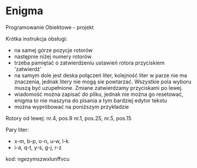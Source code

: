 # Enigma
Programowanie Obiektowe - projekt

Krótka instrukcja obsługi:
* na samej górze pozycje rotorów
* następnie niżej numery rotorów
* trzeba pamiętać o zatwierdzeniu ustawień rotora przyciskiem 'zatwierdź'
* na samym dole jest deska połączeń liter, kolejność liter w parze nie ma znaczenia, jednak litery nie mogą sie powtarzać. Wszystkie pola wyboru muszą być uzupełnione. Zmiane zatwierdzamy przyciskami po lewej.
* wiadomość można zapisać do pliku, jednak nie można go resetować, enigma to nie maszyna do pisania a tym bardziej edytor tekstu
* można wypróbować na poniższym przykładzie

Rotory od lewej:
nr.4, pos.9   nr.1, pos.25,   nr.5, pos.15

Pary liter:
* x-m, b-p, o-n, u-w, l-k
* i-a, q-t, y-s, g-j, r-z

kod: ngezymszwxlunffvcu
